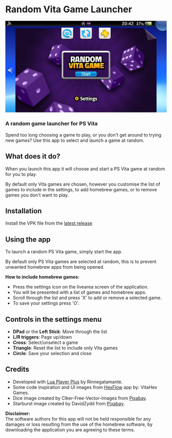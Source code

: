 # Random Vita Game Launcher

[![](https://github.com/jimbob4000/Random-Vita-Game-Launcher/raw/main/Media/livearea.jpg "main_screen")](https://github.com/jimbob4000/Random-Vita-Game-Launcher/raw/main/Media/livearea.jpg)

### A random game launcher for PS Vita

Spend too long choosing a game to play, or you don't get around to trying new games? Use this app to select and launch a game at random.


## What does it do?

When you launch this app it will choose and start a PS Vita game at random for you to play.

By default only Vita games are chosen, however you customise the list of games to include in the settings, to add homebrew games, or to remove games you don't want to play.

## Installation
Install the VPK file from the [latest release](https://github.com/jimbob4000/Random-Vita-Game-Launcher/releases) 

## Using the app

To launch a random PS Vita game, simply start the app.

By default only PS Vita games are selected at random, this is to prevent unwanted homebrew apps from being opened.

**How to include homebrew games:**

* Press the settings icon on the livearea screen of the application.
* You will be presented with a list of games and homebrew apps.
* Scroll through the list and press 'X' to add or remove a selected game.
* To save your settings press 'O'.

## Controls in the settings menu

* **DPad** or the **Left Stick**: Move through the list
* **L/R triggers**: Page up/down
* **Cross**: Select/unselect a game
* **Triangle**: Reset the list to include only Vita games
* **Circle**: Save your selection and close

## Credits

* Developed with [Lua Player Plus](http://rinnegatamante.github.io/lpp-vita/) by Rinnegatamante.
* Some code inspiration and UI images from [HexFlow](https://github.com/VitaHEX-Games/HexFlow-Launcher) app by: VitaHex Games.
* Dice image created by Clker-Free-Vector-Images from [Pixabay](https://pixabay.com/vectors/dice-red-two-game-rolling-chance-25637/).
* Starburst image created by DavidZydd from [Pixabay](https://pixabay.com/vectors/background-abstract-burst-starburst-2481449/).


**Disclaimer:**
<br>
The software authors for this app will not be held responsible for any damages or loss resulting from the use of the homebrew software, by downloading the application you are agreeing to these terms.